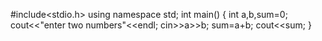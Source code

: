 #include<stdio.h>
using namespace std;
int main()
{
int a,b,sum=0;
cout<<"enter two numbers"<<endl;
cin>>a>>b;
sum=a+b;
cout<<sum;
}
